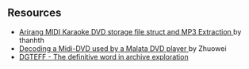 
##  Resources 




+  [
	    Arirang MIDI Karaoke DVD storage file struct and MP3 Extraction
	  ](http://karaoke-engineering.996290.n3.nabble.com/Arirang-MIDI-Karaoke-DVD-storage-file-struct-and-MP3-Extraction-td467.html) by thanhth
+  [
	    Decoding a Midi-DVD used by a Malata DVD player
	  ](https://sites.google.com/site/zhuoweisite/blog/decodingamidi-dvdusedbyamalatadvdplayer) by Zhuowei
+  [
	    DGTEFF - The definitive word in archive exploration
	  ](http://wiki.xentax.com/index.php/DGTEFF) 


